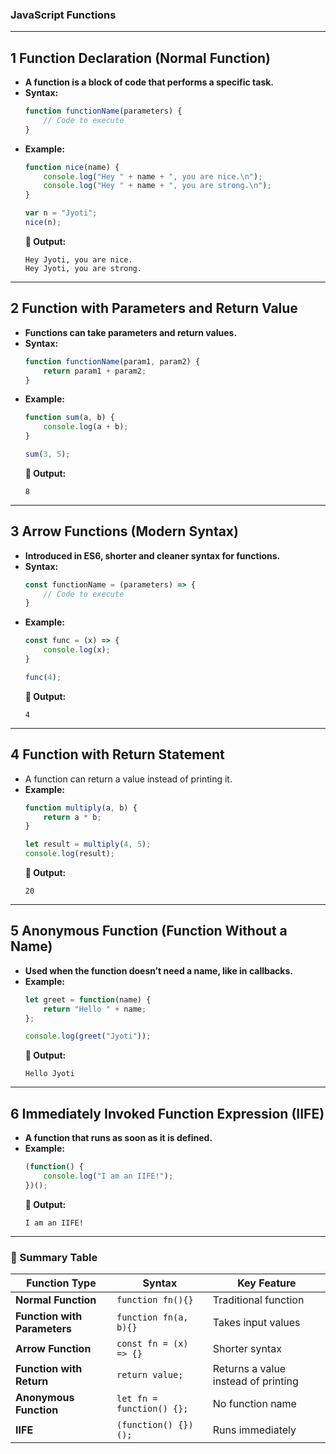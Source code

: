 ### **JavaScript Functions**  

---

## **1️ Function Declaration (Normal Function)**
- **A function is a block of code that performs a specific task.**
- **Syntax:**  
  ```js
  function functionName(parameters) {
      // Code to execute
  }
  ```
- **Example:**
  ```js
  function nice(name) {
      console.log("Hey " + name + ", you are nice.\n");
      console.log("Hey " + name + ", you are strong.\n");
  }

  var n = "Jyoti";
  nice(n);
  ```
  **🔹 Output:**
  ```
  Hey Jyoti, you are nice.
  Hey Jyoti, you are strong.
  ```

---

## **2️ Function with Parameters and Return Value**
- **Functions can take parameters and return values.**
- **Syntax:**
  ```js
  function functionName(param1, param2) {
      return param1 + param2;
  }
  ```
- **Example:**
  ```js
  function sum(a, b) {
      console.log(a + b);
  }

  sum(3, 5);
  ```
  **🔹 Output:**
  ```
  8
  ```

---

## **3️ Arrow Functions (Modern Syntax)**
- **Introduced in ES6, shorter and cleaner syntax for functions.**
- **Syntax:**
  ```js
  const functionName = (parameters) => {
      // Code to execute
  }
  ```
- **Example:**
  ```js
  const func = (x) => {
      console.log(x);
  }

  func(4);
  ```
  **🔹 Output:**
  ```
  4
  ```

---

## **4️ Function with Return Statement**
- A function can return a value instead of printing it.
- **Example:**
  ```js
  function multiply(a, b) {
      return a * b;
  }

  let result = multiply(4, 5);
  console.log(result);
  ```
  **🔹 Output:**
  ```
  20
  ```

---

## **5️ Anonymous Function (Function Without a Name)**
- **Used when the function doesn’t need a name, like in callbacks.**
- **Example:**
  ```js
  let greet = function(name) {
      return "Hello " + name;
  };

  console.log(greet("Jyoti"));
  ```
  **🔹 Output:**
  ```
  Hello Jyoti
  ```

---

## **6️ Immediately Invoked Function Expression (IIFE)**
- **A function that runs as soon as it is defined.**
- **Example:**
  ```js
  (function() {
      console.log("I am an IIFE!");
  })();
  ```
  **🔹 Output:**
  ```
  I am an IIFE!
  ```

---

### **🔹 Summary Table**
| Function Type | Syntax | Key Feature |
|--------------|--------|-------------|
| **Normal Function** | `function fn(){}` | Traditional function |
| **Function with Parameters** | `function fn(a, b){}` | Takes input values |
| **Arrow Function** | `const fn = (x) => {}` | Shorter syntax |
| **Function with Return** | `return value;` | Returns a value instead of printing |
| **Anonymous Function** | `let fn = function() {};` | No function name |
| **IIFE** | `(function() {})();` | Runs immediately |

